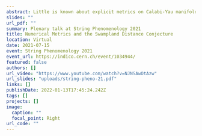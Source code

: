 ```yaml
---
abstract: Little is known about explicit metrics on Calabi-Yau manifolds, leaving us unable, for example, to compute particle masses or couplings in string models. I will review recent progress on using numerical methods to compute these metrics and the spectrum of the Laplacian on these spaces. I will finish with an example of what one can do with this new "data", namely probing the swampland distance conjecture in complex structure moduli space.
slides: ""
url_pdf: ""
summary: Plenary talk at String Phenomenology 2021
title: Numerical Metrics and the Swampland Distance Conjecture
location: Virtual
date: 2021-07-15
event: String Phenomenology 2021
event_url: https://indico.cern.ch/event/1034944/
featured: false
authors: []
url_video: "https://www.youtube.com/watch?v=NJNSAwOtAzw"
url_slides: "uploads/string-pheno-21.pdf"
links: []
publishDate: 2022-01-13T17:45:24.242Z
tags: []
projects: []
image:
  caption: ""
  focal_point: Right
url_code: ""
---
```

